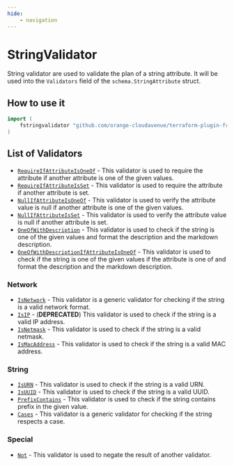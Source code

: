 ```yaml
---
hide:
    - navigation
---
```

# StringValidator

String validator are used to validate the plan of a string attribute.
It will be used into the `Validators` field of the `schema.StringAttribute` struct.

## How to use it

```go
import (
    fstringvalidator "github.com/orange-cloudavenue/terraform-plugin-framework-validators/stringvalidator"
)
```

## List of Validators

- [`RequireIfAttributeIsOneOf`](../common/require_if_attribute_is_one_of.md) - This validator is used to require the attribute if another attribute is one of the given values.
- [`RequireIfAttributeIsSet`](../common/require_if_attribute_is_set.md) - This validator is used to require the attribute if another attribute is set.
- [`NullIfAttributeIsOneOf`](../common/null_if_attribute_is_one_of.md) - This validator is used to verify the attribute value is null if another attribute is one of the given values.
- [`NullIfAttributeIsSet`](../common/null_if_attribute_is_set.md) - This validator is used to verify the attribute value is null if another attribute is set.
- [`OneOfWithDescription`](oneofwithdescription.md) - This validator is used to check if the string is one of the given values and format the description and the markdown description.
- [`OneOfWithDescriptionIfAttributeIsOneOf`](../common/oneofwithdescriptionifattributeisoneof.md) - This validator is used to check if the string is one of the given values if the attribute is one of and format the description and the markdown description.

### Network

- [`IsNetwork`](isnetwork.md) - This validator is a generic validator for checking if the string is a valid network format.
- [`IsIP`](isip.md) - (**DEPRECATED**) This validator is used to check if the string is a valid IP address.
- [`IsNetmask`](isnetmask.md) - This validator is used to check if the string is a valid netmask.
- [`IsMacAddress`](ismacaddress.md) - This validator is used to check if the string is a valid MAC address.

### String

- [`IsURN`](isurn.md) - This validator is used to check if the string is a valid URN.
- [`IsUUID`](isuuid.md) - This validator is used to check if the string is a valid UUID.
- [`PrefixContains`](prefixcontains.md) - This validator is used to check if the string contains prefix in the given value.
- [`Cases`](cases.md) - This validator is a generic validator for checking if the string respects a case.

### Special

- [`Not`](not.md) - This validator is used to negate the result of another validator.
